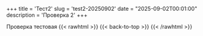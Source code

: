 +++
title = 'Тест2'
slug = 'test2-20250902'
date = "2025-09-02T00:01:00"
description = 'Проверка 2'
+++

Проверка тестовая
{{< rawhtml >}}
{{< back-to-top >}}
{{< /rawhtml >}}
